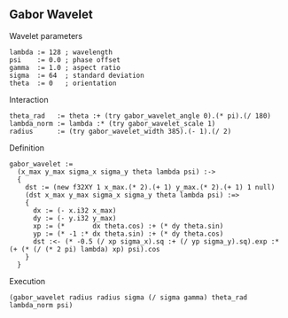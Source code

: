 Gabor Wavelet
-------------
Wavelet parameters

    lambda := 128 ; wavelength
    psi    := 0.0 ; phase offset
    gamma  := 1.0 ; aspect ratio
    sigma  := 64  ; standard deviation
    theta  := 0   ; orientation

Interaction

    theta_rad   := theta :+ (try gabor_wavelet_angle 0).(* pi).(/ 180)
    lambda_norm := lambda :* (try gabor_wavelet_scale 1)
    radius      := (try gabor_wavelet_width 385).(- 1).(/ 2)

Definition

    gabor_wavelet :=
      (x_max y_max sigma_x sigma_y theta lambda psi) :->
      {
        dst := (new f32XY 1 x_max.(* 2).(+ 1) y_max.(* 2).(+ 1) 1 null)
        (dst x_max y_max sigma_x sigma_y theta lambda psi) :=>
        {
          dx := (- x.i32 x_max)
          dy := (- y.i32 y_max)
          xp := (*       dx theta.cos) :+ (* dy theta.sin)
          yp := (* -1 :* dx theta.sin) :+ (* dy theta.cos)
          dst :<- (* -0.5 (/ xp sigma_x).sq :+ (/ yp sigma_y).sq).exp :* (+ (* (/ (* 2 pi) lambda) xp) psi).cos
        }
      }

Execution

    (gabor_wavelet radius radius sigma (/ sigma gamma) theta_rad lambda_norm psi)
